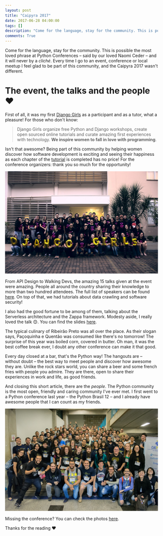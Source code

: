 ```yaml
---
layout: post
title: "Caipyra 2017"
date: 2017-06-28 04:00:00
tags: []
description: "Come for the language, stay for the community. This is possible the most loved phrase at Python Conferences – said by our loved Naomi Ceder – and it will never by a *cliché*. Every time I go to an event, conference or local meetup I feel glad to be part of this community, and the Caipyra 2017 wasn't different."
comments: True
---
```


Come for the language, stay for the community. This is possible the most loved phrase at Python Conferences – said by our loved Naomi Ceder – and it will never by a *cliché*. Every time I go to an event, conference or local meetup I feel glad to be part of this community, and the Caipyra 2017 wasn't different.

# The event, the talks and the people :heart:
First of all, it was my first [Django Girls](https://djangogirls.org/) as a participant and as a tutor, what a pleasure! For those who don't know:

> Django Girls organize free Python and Django workshops, create open sourced online tutorials and curate amazing first experiences with technology. **We inspire women to fall in love with programming**.

Isn't that awesome? Being part of this community by helping women discover how software development is exciting and  seeing their happiness as each chapter of the [tutorial](https://tutorial.djangogirls.org/en/) is completed has no price! For the conference organizers: thank you so much for the opportunity!

![Django Girls Ribeirão Preto](/img/caipyra_dg.jpg)

From API Design to Walking Devs, the amazing 15 talks given at the event were amazing. People all around the country sharing their knowledge to more than two hundred attendees. The full list of speakers can be found [here](http://caipyra.python.org.br/). On top of that, we had tutorials about data crawling and software security!

I also had the good fortune to be among of them, talking about the Serverless architecture and the Zappa framework. Modesty aside, I really loved the talk :blush:. You can find the slides [here](https://speakerdeck.com/jonatasbaldin/in-the-land-of-serverless-who-uses-zappa-is-king).

The typical culinary of Ribeirão Preto was all over the place. As their slogan says, Paçoquinha e Quentão was consumed like there's no tomorrow! The surprise of this year was boiled corn, covered in butter. Oh man, it was the best coffee break ever, I doubt any other conference can make it that good.

Every day closed at a bar, that's the Python way! The hangouts are – without doubt – the best way to meet people and discover how awesome they are. Unlike the rock stars world, you can share a beer and some french fries with people you admire. They are there, open to share their experiences in work and life, as good friends. 

And closing this short article, there are the *people*. The Python community is the most open, friendly and caring community I've ever met. I first went to a Python conference last year – the Python Brasil 12 – and I already have awesome people that I can count as my friends.

![The official photo!](/img/caipyra_people.jpg)

Missing the conference? You can check the photos [here](https://www.flickr.com/photos/rdegiovani/sets/72157685348056266/).

Thanks for the reading :heart:
